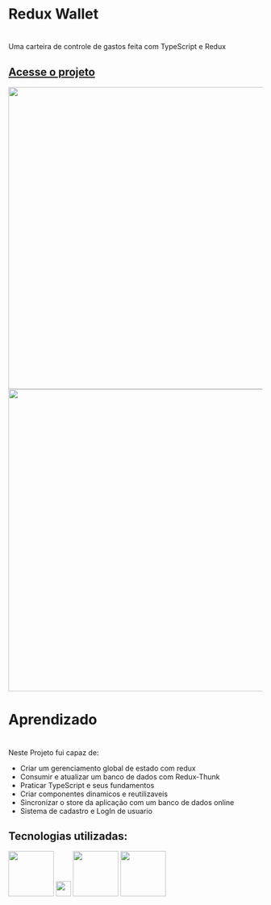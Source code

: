 
### <h1>Redux Wallet<h1/> 
Uma carteira de controle de gastos feita com TypeScript e Redux
  <h2>
    <a target="_blank" href="https://redux-thunk-wallet-breno.vercel.app/">
      Acesse o projeto
    </a>
  </h2>
  
<img src="https://user-images.githubusercontent.com/94801880/180043587-64ba3fd4-263e-494e-8a4c-d1e381fc28a6.png" width=600>
<img src="https://user-images.githubusercontent.com/94801880/180046196-cd00e485-73b4-4223-aa72-323c0c73c864.png" width=600>
 
  
 
  ### <h1>Aprendizado<h1>
  Neste Projeto fui capaz de:
  - Criar um gerenciamento global de estado com redux
  - Consumir e atualizar um banco de dados com Redux-Thunk
  - Praticar TypeScript e seus fundamentos
  - Criar componentes dinamicos e reutilizaveis
  - Sincronizar o store da aplicação com um banco de dados online
  - Sistema de cadastro e LogIn de usuario

## Tecnologias utilizadas:
<a href="https://www.reactnative.com/"><img src="https://user-images.githubusercontent.com/94801880/155344948-f9d6a2ce-f0a3-498b-9c42-b4c0631c967c.png" width=90></a>
<a href="https://www.javascript.com/"><img src="https://user-images.githubusercontent.com/94801880/176779047-c064cae2-2e04-41a8-b20b-4a96cf7d9e23.png" width=30 height=30></a>
<a href="https://styled-components.com/"><img src="https://user-images.githubusercontent.com/94801880/152538254-c2893779-4869-4474-9997-96ad488c6ae7.png" width=90></a>
  <a href="https://rnfirebase.io/"><img src="https://user-images.githubusercontent.com/94801880/152535515-3503ef54-50a0-4765-a057-6013f4aa8521.png" width=90></a>
